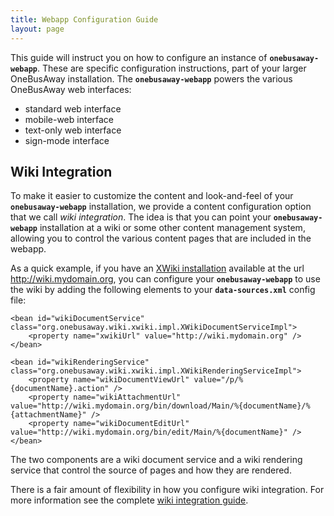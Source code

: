 ```yaml
---
title: Webapp Configuration Guide
layout: page
---
```


This guide will instruct you on how to configure an instance of **`onebusaway-webapp`**.  These are specific configuration
instructions, part of your larger OneBusAway installation.  The **`onebusaway-webapp`** powers
the various OneBusAway web interfaces:

* standard web interface
* mobile-web interface
* text-only web interface
* sign-mode interface

## Wiki Integration

To make it easier to customize the content and look-and-feel of your **`onebusaway-webapp`** installation, we provide a
content configuration option that we call *wiki integration*.  The idea is that you can point your **`onebusaway-webapp`**
installation at a wiki or some other content management system, allowing you to control the various content pages that
are included in the webapp.

As a quick example, if you have an [XWiki installation](http://www.xwiki.org) available at the url
http://wiki.mydomain.org, you can configure your **`onebusaway-webapp`** to use the wiki by adding the following elements
to your **`data-sources.xml`** config file:

~~~
<bean id="wikiDocumentService" class="org.onebusaway.wiki.xwiki.impl.XWikiDocumentServiceImpl">
    <property name="xwikiUrl" value="http://wiki.mydomain.org" />
</bean>

<bean id="wikiRenderingService" class="org.onebusaway.wiki.xwiki.impl.XWikiRenderingServiceImpl">
    <property name="wikiDocumentViewUrl" value="/p/%{documentName}.action" />
    <property name="wikiAttachmentUrl" value="http://wiki.mydomain.org/bin/download/Main/%{documentName}/%{attachmentName}" />
    <property name="wikiDocumentEditUrl" value="http://wiki.mydomain.org/bin/edit/Main/%{documentName}" />
</bean>
~~~

The two components are a wiki document service and a wiki rendering service that control the source of pages and how
they are rendered.

There is a fair amount of flexibility in how you configure wiki integration.  For more information see the complete
[wiki integration guide]().